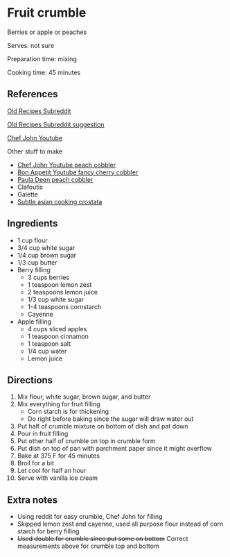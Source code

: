 # Fruit crumble

Berries or apple or peaches

Serves: not sure

Preparation time: mixing

Cooking time: 45 minutes

## References

[Old Recipes Subreddit](https://www.reddit.com/r/Old_Recipes/comments/c6ctyj/no_idea_how_old_this_is_but_its_our_goto_apple/)

[Old Recipes Subreddit suggestion](https://old.reddit.com/r/Old_Recipes/comments/c7kges/made_geministarz6s_apple_crispapple_crumble_today/)

[Chef John Youtube](https://www.youtube.com/watch?v=kDZDYgaonjo)

Other stuff to make

- [Chef John Youtube peach cobbler](https://www.youtube.com/watch?v=xmi5j4t3phA)
- [Bon Appetit Youtube fancy cherry cobbler](https://www.youtube.com/watch?v=0cWAPfKyrSA)
- [Paula Deen peach cobbler](https://www.youtube.com/watch?v=Xdk_cfHA4o4)
- Clafoutis
- Galette
- [Subtle asian cooking crostata](https://www.facebook.com/groups/subtleasiancooking/permalink/3512277045454408/)

## Ingredients

- 1 cup flour
- 3/4 cup white sugar
- 1/4 cup brown sugar
- 1/3 cup butter
- Berry filling
  - 3 cups berries
  - 1 teaspoon lemon zest
  - 2 teaspoons lemon juice
  - 1/3 cup white sugar
  - 1-4 teaspoons cornstarch
  - Cayenne
- Apple filling
  - 4 cups sliced apples
  - 1 teaspoon cinnamon
  - 1 teaspoon salt
  - 1/4 cup water
  - Lemon juice

## Directions

1. Mix flour, white sugar, brown sugar, and butter
2. Mix everything for fruit filling
    - Corn starch is for thickening
    - Do right before baking since the sugar will draw water out
3. Put half of crumble mixture on bottom of dish and pat down
4. Pour in fruit filling
5. Put other half of crumble on top in crumble form
6. Put dish on top of pan with parchment paper since it might overflow
7. Bake at 375 F for 45 minutes
8. Broil for a bit
9. Let cool for half an hour
10. Serve with vanilla ice cream

## Extra notes

- Using reddit for easy crumble, Chef John for filling
- Skipped lemon zest and cayenne, used all purpose flour instead of corn starch for berry filling
- ~~Used double for crumble since put some on bottom~~ Correct measurements above for crumble top and bottom

